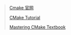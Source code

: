 > [Cmake 官网](https://cmake.org/)
>
> [CMake Tutorial](https://cmake.org/cmake/help/latest/guide/tutorial/index.html)
>
> [Mastering CMake Textbook](https://www.amazon.com/Mastering-CMake-Ken-Martin/dp/1930934319/ref=as_sl_pc_tf_til?tag=kitinc-20&linkCode=w00&linkId=Y6TGYCDQX32HMXQS&creativeASIN=1930934319)
